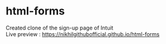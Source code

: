 # html-forms
Created clone of the sign-up page of Intuit<br>
Live preview : https://nikhilgithubofficial.github.io/html-forms
